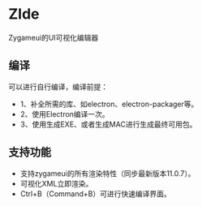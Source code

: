 # ZIde
Zygameui的UI可视化编辑器

## 编译
可以进行自行编译，编译前提：
- 1、补全所需的库、如electron、electron-packager等。
- 2、使用Electron编译一次。
- 3、使用生成EXE、或者生成MAC进行生成最终可用包。

## 支持功能
- 支持zygameui的所有渲染特性（同步最新版本11.0.7）。
- 可视化XML立即渲染。
- Ctrl+B（Command+B）可进行快速编译界面。
